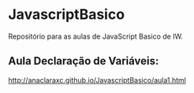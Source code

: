 # JavascriptBasico
Repositório para as aulas de JavaScript Basico de IW.

## Aula Declaração de Variáveis:
http://anaclaraxc.github.io/JavascriptBasico/aula1.html
